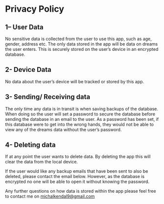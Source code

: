 # Privacy Policy

## 1– User Data

No sensitive data is collected from the user to use this app, such as age, gender, address etc. The only data stored in the app will be data on dreams the user enters. This is securely stored on the user’s device in an encrypted database.

## 2- Device Data

No data about the user’s device will be tracked or stored by this app.

## 3- Sending/ Receiving data

The only time any data is in transit is when saving backups of the database. When doing so the user will set a password to secure the database before sending the database in an email to the user. 
As a password has been set, if this database were to get into the wrong hands, they would not be able to view any of the dreams data without the user’s password.

## 4- Deleting data

If at any point the user wants to delete data. By deleting the app this will clear the data from the local device.

If the user would like any backup emails that have been sent to also be deleted, please contact the email below. However, as the database is encrypted no one will be able to open it without knowing the password.

Any further questions on how data is stored within the app please feel free to contact me on michalkendal9@gmail.com 

